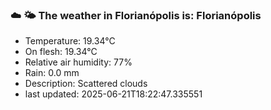 ### ☁️ 🌤️  The weather in Florianópolis is: Florianópolis

- Temperature: 19.34°C
- On flesh: 19.34°C
- Relative air humidity: 77%
- Rain: 0.0 mm
- Description: Scattered clouds
- last updated: 2025-06-21T18:22:47.335551
